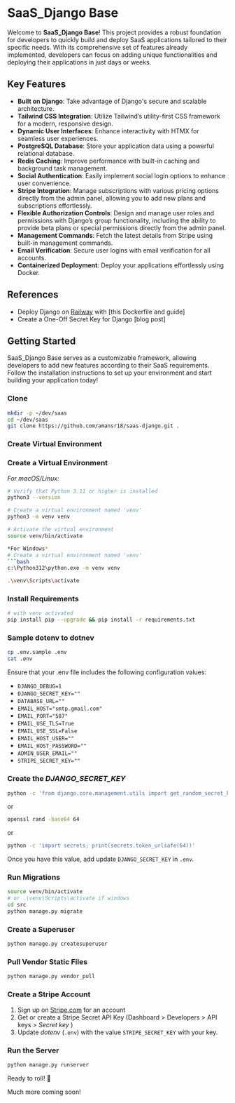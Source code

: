 # SaaS_Django Base

Welcome to **SaaS_Django Base**! This project provides a robust foundation for developers to quickly build and deploy SaaS applications tailored to their specific needs. With its comprehensive set of features already implemented, developers can focus on adding unique functionalities and deploying their applications in just days or weeks.

## Key Features

- **Built on Django**: Take advantage of Django's secure and scalable architecture.
- **Tailwind CSS Integration**: Utilize Tailwind’s utility-first CSS framework for a modern, responsive design.
- **Dynamic User Interfaces**: Enhance interactivity with HTMX for seamless user experiences.
- **PostgreSQL Database**: Store your application data using a powerful relational database.
- **Redis Caching**: Improve performance with built-in caching and background task management.
- **Social Authentication**: Easily implement social login options to enhance user convenience.
- **Stripe Integration**: Manage subscriptions with various pricing options directly from the admin panel, allowing you to add new plans and subscriptions effortlessly.
- **Flexible Authorization Controls**: Design and manage user roles and permissions with Django’s group functionality, including the ability to provide beta plans or special permissions directly from the admin panel.
- **Management Commands**: Fetch the latest details from Stripe using built-in management commands.
- **Email Verification**: Secure user logins with email verification for all accounts.
- **Containerized Deployment**: Deploy your applications effortlessly using Docker.



## References

- Deploy Django on [Railway](https://kirr.co/qysgeu) with [this Dockerfile and guide]
- Create a One-Off Secret Key for Django [blog post]




## Getting Started

SaaS_Django Base serves as a customizable framework, allowing developers to add new features according to their SaaS requirements. Follow the installation instructions to set up your environment and start building your application today!

### Clone
```bash
mkdir -p ~/dev/saas
cd ~/dev/saas
git clone https://github.com/amansr18/saas-django.git .
```

### Create Virtual Environment

### Create a Virtual Environment

*For macOS/Linux:*
```bash
# Verify that Python 3.11 or higher is installed
python3 --version  

# Create a virtual environment named 'venv'
python3 -m venv venv  

# Activate the virtual environment
source venv/bin/activate 

*For Windows*
# Create a virtual environment named 'venv'
```bash
c:\Python312\python.exe -m venv venv 

.\venv\Scripts\activate 
```

### Install Requirements
```bash
# with venv activated
pip install pip --upgrade && pip install -r requirements.txt
```

### Sample dotenv to dotnev

```bash
cp .env.sample .env
cat .env
```
Ensure that your .env file includes the following configuration values:
- `DJANGO_DEBUG=1`
- `DJANGO_SECRET_KEY=""`
- `DATABASE_URL=""`
- `EMAIL_HOST="smtp.gmail.com"`
- `EMAIL_PORT="587"`
- `EMAIL_USE_TLS=True`
- `EMAIL_USE_SSL=False`
- `EMAIL_HOST_USER=""`
- `EMAIL_HOST_PASSWORD=""`
- `ADMIN_USER_EMAIL=""`
- `STRIPE_SECRET_KEY=""`


### Create the _DJANGO_SECRET_KEY_

```bash
python -c 'from django.core.management.utils import get_random_secret_key; print(get_random_secret_key())'
```
or
```bash
openssl rand -base64 64
```
or
```bash
python -c 'import secrets; print(secrets.token_urlsafe(64))'
```

Once you have this value, add update `DJANGO_SECRET_KEY` in `.env`.




### Run Migrations

```bash
source venv/bin/activate 
# or .\venv\Scripts\activate if windows
cd src
python manage.py migrate
```

### Create a Superuser

```bash
python manage.py createsuperuser
```

### Pull Vendor Static Files

```bash
python manage.py vendor_pull
```


### Create a Stripe Account

1. Sign up on [Stripe.com](https://www.stripe.com) for an account
2. Get or create a Stripe Secret API Key (Dashboard > Developers > API keys > _Secret key_ )
3. Update _dotenv_ (`.env`) with the value `STRIPE_SECRET_KEY` with your key.


### Run the Server

```bash
python manage.py runserver
```

Ready to roll! 🚀

Much more coming soon!